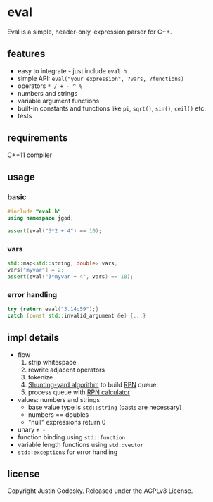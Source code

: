 # eval

Eval is a simple, header-only, expression parser for C++.

## features

* easy to integrate - just include `eval.h`
* simple API: `eval("your expression", ?vars, ?functions)`
* operators `* / + - ^ %`
* numbers and strings
* variable argument functions
* built-in constants and functions like `pi`, `sqrt()`, `sin()`, `ceil()` etc.
* tests

## requirements

C++11 compiler

## usage

### basic

```cpp
#include "eval.h"
using namespace jgod;

assert(eval("3*2 + 4") == 10);
```

### vars

```cpp
std::map<std::string, double> vars;
vars["myvar"] = 2;
assert(eval("3*myvar + 4", vars) == 10);
```

### error handling

```cpp
try {return eval("3.14q59");}
catch (const std::invalid_argument &e) {...}
```

## impl details

* flow
  1. strip whitespace
  2. rewrite adjacent operators
  3. tokenize
  4. [Shunting-yard algorithm](https://en.wikipedia.org/wiki/Shunting-yard_algorithm) to build [RPN](https://en.wikipedia.org/wiki/Reverse_Polish_notation) queue
  5. process queue with [RPN calculator](https://en.wikipedia.org/wiki/Reverse_Polish_notation#Postfix_algorithm)
* values: numbers and strings
  - base value type is `std::string` (casts are necessary)
  - numbers == doubles
  - "null" expressions return 0
* unary `+ -`
* function binding using `std::function`
* variable length functions using `std::vector`
* `std::exception`s for error handling

## license

Copyright Justin Godesky.
Released under the AGPLv3 License.
